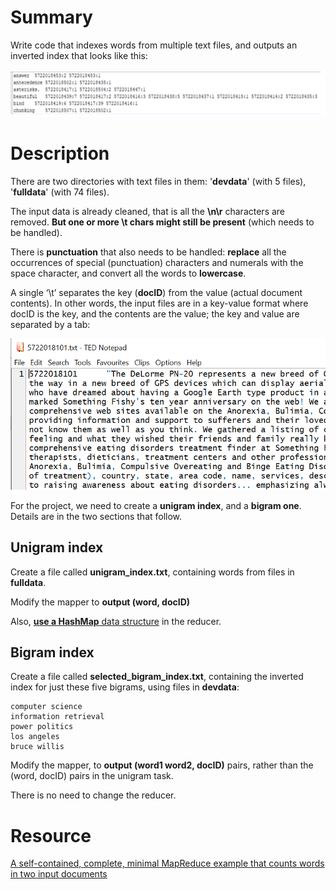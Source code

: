# Summary

Write code that indexes words from multiple text files, and outputs an inverted index that looks like this:

![img](../Pictures/hw3-1.png)

# Description

There are two directories with text files in them: '**devdata**' (with 5 files), '**fulldata**' (with 74 files).

The input data is already cleaned, that is all the **\n\r** characters are removed. **But one or more \t chars might still be present** (which needs to be handled).

There is **punctuation** that also needs to be handled: **replace** all the occurrences of special (punctuation) characters and numerals with the space character, and convert all the words to **lowercase**.

A single ‘\t’ separates the key (**docID**) from the value (actual document contents). In other words, the input files are in a key-value format where docID is the key, and the contents are the value; the key and value are separated by a tab:

![img](../Pictures/hw3-2.png)





For the project, we need to create a **unigram index**, and a **bigram one**. Details are in the two sections that follow.

## Unigram index

Create a file called **unigram_index.txt**, containing words from files in **fulldata**.

Modify the mapper to **output (word, docID)**

Also, [**use a HashMap** data structure](https://www.geeksforgeeks.org/java-util-hashmap-in-java-with-examples/) in the reducer.

## Bigram index

Create a file called **selected_bigram_index.txt**, containing the inverted index for just these five bigrams, using files in **devdata**:

```
computer science
information retrieval
power politics
los angeles
bruce willis
```

Modify the mapper, to **output (word1 word2, docID)** pairs, rather than the (word, docID) pairs in the unigram task.

There is no need to change the reducer.



# Resource

[A self-contained, complete, minimal MapReduce example that counts words in two input documents](https://replit.com/@satychary/HadoopWordCounter)